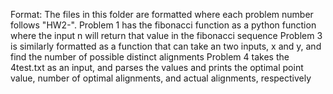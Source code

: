 Format:
The files in this folder are formatted where each problem number follows "HW2-". 
Problem 1 has the fibonacci function as a python function where the input n will return that value in the fibonacci sequence
Problem 3 is similarly formatted as a function that can take an two inputs, x and y, and find the number of possible distinct alignments
Problem 4 takes the 4test.txt as an input, and parses the values and prints the optimal point value, number of optimal alignments, and actual alignments, respectively